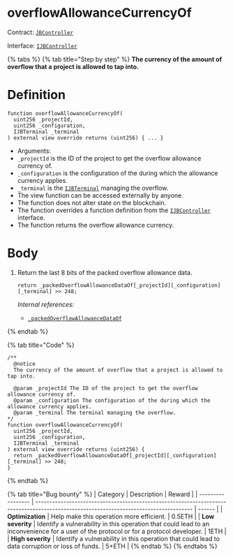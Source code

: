 # overflowAllowanceCurrencyOf

Contract: [`JBController`](../)​‌

Interface: [`IJBController`](../../../../interfaces/ijbcontroller.md)

{% tabs %}
{% tab title="Step by step" %}
**The currency of the amount of overflow that a project is allowed to tap into.**

# Definition

```solidity
function overflowAllowanceCurrencyOf(
  uint256 _projectId,
  uint256 _configuration,
  IJBTerminal _terminal
) external view override returns (uint256) { ... }
```

* Arguments:
* `_projectId` is the ID of the project to get the overflow allowance currency of.
* `_configuration` is the configuration of the during which the allowance currency applies.
* `_terminal` is the [`IJBTerminal`](../../../../interfaces/ijbterminal.md) managing the overflow.
* The view function can be accessed externally by anyone.
* The function does not alter state on the blockchain.
* The function overrides a function definition from the [`IJBController`](../../../../interfaces/ijbcontroller.md) interface.
* The function returns the overflow allowance currency.

# Body

1.  Return the last 8 bits of the packed overflow allowance data.

    ```solidity
    return _packedOverflowAllowanceDataOf[_projectId][_configuration][_terminal] >> 248;
    ```

    _Internal references:_

    * [`_packedOverflowAllowanceDataOf`](../properties/\_packedoverflowallowancedataof.md)

{% endtab %}

{% tab title="Code" %}
```solidity
/**
  @notice 
  The currency of the amount of overflow that a project is allowed to tap into.

  @param _projectId The ID of the project to get the overflow allowance currency of.
  @param _configuration The configuration of the during which the allowance currency applies.
  @param _terminal The terminal managing the overflow.
*/
function overflowAllowanceCurrencyOf(
  uint256 _projectId,
  uint256 _configuration,
  IJBTerminal _terminal
) external view override returns (uint256) {
  return _packedOverflowAllowanceDataOf[_projectId][_configuration][_terminal] >> 248;
}
```
{% endtab %}

{% tab title="Bug bounty" %}
| Category          | Description                                                                                                                            | Reward |
| ----------------- | -------------------------------------------------------------------------------------------------------------------------------------- | ------ |
| **Optimization**  | Help make this operation more efficient.                                                                                               | 0.5ETH |
| **Low severity**  | Identify a vulnerability in this operation that could lead to an inconvenience for a user of the protocol or for a protocol developer. | 1ETH   |
| **High severity** | Identify a vulnerability in this operation that could lead to data corruption or loss of funds.                                        | 5+ETH  |
{% endtab %}
{% endtabs %}
